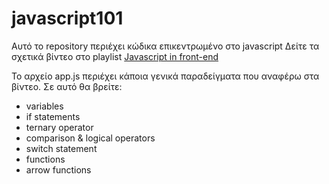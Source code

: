 # javascript101
Αυτό το repository περιέχει κώδικα επικεντρωμένο στο javascript
Δείτε τα σχετικά βίντεο στο playlist [Javascript in front-end](https://youtube.com/playlist?list=PLfydikTURbqxKKRSr9LWI29U708-2qoMM)

Το αρχείο app.js περιέχει κάποια γενικά παραδείγματα που αναφέρω στα βίντεο. Σε αυτό θα βρείτε:
- variables
- if statements
- ternary operator
- comparison & logical operators
- switch statement
- functions
- arrow functions